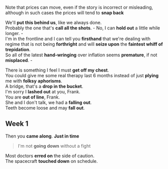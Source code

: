 Note that prices can move, even if the story is incorrect or misleading, although in such cases the prices will tend to **snap back**  


We'll **put this behind us**, like we always done.  
Probably the one that's **call all the shots**.  - No, I can **hold out** a little while longer. -  
I'm in the frontline and I can tell you **firsthand** that we're dealing with regime that is not being **forthright** and will **seize upon** the **faintest whiff of trepidation**.  
So all of the latest **hand-wringing** over inflation seems **premature**, if not **misplaced**. -  

There is something I feel I must **get off my chest**.  
You could give me some real therapy last 6 months instead of just **plying** me with **folksy** **aphorisms**.  
A bridge, that's a **drop in the bucket**.  
I'm sorry I **lashed out** at you, Frank.  
You are **out of line**, Frank.  
She and I don't talk, we had a **falling out**.  
Teeth become loose and may **fall out**.

## Week 1 

Then you **came along**. **Just in time**  
> I'm not **going down** without a fight  

Most doctors **erred on** the side of caution.   
The spacecraft **touched down** on schedule.  

